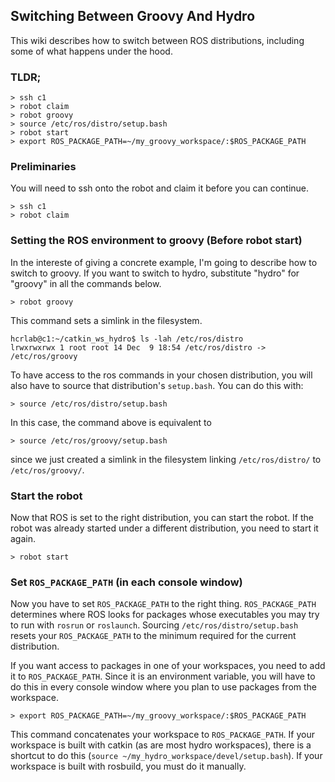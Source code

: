 ## Switching Between Groovy And Hydro
This wiki describes how to switch between ROS distributions, including some of
what happens under the hood. 

### TLDR;
```
> ssh c1
> robot claim
> robot groovy
> source /etc/ros/distro/setup.bash
> robot start
> export ROS_PACKAGE_PATH=~/my_groovy_workspace/:$ROS_PACKAGE_PATH
```

### Preliminaries
You will need to ssh onto the robot and claim it before you can continue.
```
> ssh c1
> robot claim
```

### Setting the ROS environment to groovy (Before robot start)
In the intereste of giving a concrete example, I'm going to describe how to switch to groovy.
If you want to switch to hydro, substitute "hydro" for "groovy" in all the commands below.
```
> robot groovy
```
This command sets a simlink in the filesystem.
```
hcrlab@c1:~/catkin_ws_hydro$ ls -lah /etc/ros/distro
lrwxrwxrwx 1 root root 14 Dec  9 18:54 /etc/ros/distro -> /etc/ros/groovy
```
To have access to the ros commands in your chosen distribution, you will also have to source that distribution's `setup.bash`.
You can do this with:
```
> source /etc/ros/distro/setup.bash
```
In this case, the command above is equivalent to 
```
> source /etc/ros/groovy/setup.bash
```
since we just created a simlink in the filesystem linking `/etc/ros/distro/` to `/etc/ros/groovy/`.


### Start the robot
Now that ROS is set to the right distribution, you can start the robot. If the robot was already started
under a different distribution, you need to start it again.
```
> robot start
```

### Set `ROS_PACKAGE_PATH` (in each console window)

Now you have to set `ROS_PACKAGE_PATH` to the right thing. `ROS_PACKAGE_PATH` determines where ROS looks for packages
whose executables you may try to run with `rosrun` or `roslaunch`. Sourcing `/etc/ros/distro/setup.bash` resets your 
`ROS_PACKAGE_PATH` to the minimum required for the current distribution. 

If you want access to packages in one of your workspaces, you need to add it to `ROS_PACKAGE_PATH`.
Since it is an environment variable, you will have to do this in every console window where you 
plan to use packages from the workspace.
```
> export ROS_PACKAGE_PATH=~/my_groovy_workspace/:$ROS_PACKAGE_PATH
```
This command concatenates your workspace to `ROS_PACKAGE_PATH`. If your workspace is built with catkin 
(as are most hydro workspaces), there is a shortcut to do this (`source ~/my_hydro_workspace/devel/setup.bash`). 
If your workspace is built with rosbuild, you must do it manually.

